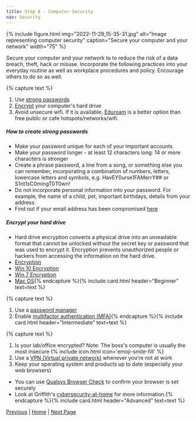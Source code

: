 ```yaml
---
title: Step 8 - Computer Security
nav: Security
---
```


{% include figure.html img="2022-11-29_15-35-31.jpg" alt="Image representing computer security" caption="Secure your computer and your network" width="75" %}

Secure your computer and your network to to reduce the risk of a data breach, theft, hack or misuse. Incorporate the following practices into your everyday routine as well as workplace procedures and policy. Encourage others to do so as well. 

{% capture text %}
1. Use [strong passwords](https://www.griffith.edu.au/passwords)
2. [Encrypt](https://www.griffith.edu.au/about-griffith/cybersecurity/data-protection) your computer's hard drive
3. Avoid unsecure wifi. If it is available, [Eduroam](https://www.griffith.edu.au/internet-access/wifi/eduroam) is a better option than free public or cafe hotspots/networks/wifi.

##### How to create strong passwords
 * Make your password unique for each of your important accounts
 * Make your password longer - at least 12 characters long. 14 or more characters is stronger
 * Create a phrase password, a line from a song, or something else you can remember, incorporating a combination of numbers, letters, lowercase letters and symbols, e.g. HavEY0urse1FAMerrY##  or S1nt1sC0mingT0T0wn!
 * Do not incorporate personal information into your password. For example, the name of a child, pet, important birthdays, details from your address
 * Find out if your email address has been compromised [here](https://haveibeenpwned.com/)

##### Encrypt your hard drive
* Hard drive encryption converts a physical drive into an unreadable format that cannot be unlocked without the secret key or password that was used to encrypt it. Encryption prevents unauthorized people or hackers from accessing the information on the hard drive.
* [Encryption](https://www.griffith.edu.au/about-griffith/cybersecurity/data-protection)
* [Win 10 Encryption](https://www.windowscentral.com/how-use-bitlocker-encryption-windows-10)
* [Win 7 Encryption](https://www.microsoft.com/en-au/download/details.aspx?id=4794) 
* [Mac OS](https://support.apple.com/en-au/HT204837){% endcapture %}{% include card.html header="Beginner" text=text %}

{% capture text %}
1. Use a [password manager](https://www.griffith.edu.au/passwords/lastpass)
2. Enable [multifactor authentication (MFA)](https://support.microsoft.com/en-us/topic/what-is-multifactor-authentication-e5e39437-121c-be60-d123-eda06bddf661){% endcapture %}{% include card.html header="Intermediate" text=text %}

{% capture text %}
1. Is your lab/office encrypted?  Note: The boss's computer is usually the most insecure {% include icon.html icon='emoji-smile-fill' %}
2. Use a [VPN (Virtual private network)](https://au.pcmag.com/vpn/138/the-best-vpn-services) whenever you’re not at work
3. Keep your operating system and products up to date (especially your web browsers)
* You can use [Qualsys Browser Check](https://browsercheck.qualys.com/) to confirm your browser is set securely
* Look at Griffith's [cybersecurity-at-home](https://www.griffith.edu.au/about-griffith/cybersecurity/cybersecurity-at-home) for more information.{% endcapture %}{% include card.html header="Advanced" text=text %}
 

[Previous](https://guereslib.github.io/Reproducible-Research-Things/Step6CloudBackup)  |  [Home](https://guereslib.github.io/Reproducible-Research-Things/) | [Next Page](https://guereslib.github.io/Reproducible-Research-Things/Step8SepId)
